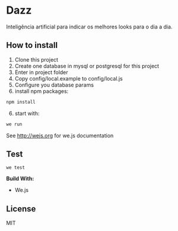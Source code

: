 # Dazz 

Inteligência artificial para indicar os melhores looks para o dia a dia.

## How to install

1. Clone this project
2. Create one database in mysql or postgresql for this project
2. Enter in project folder
3. Copy config/local.example to config/local.js
4. Configure you database params
5. install npm packages:

```sh
npm install
```

6. start with:

```sh
we run
```

See http://wejs.org for we.js documentation

## Test

```
we test
```

**Build With:**

- We.js

## License

MIT